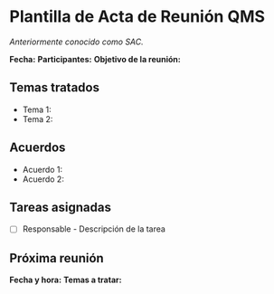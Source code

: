 # Plantilla de Acta de Reunión QMS

_Anteriormente conocido como SAC._

**Fecha:**
**Participantes:**
**Objetivo de la reunión:**

## Temas tratados

- Tema 1:
- Tema 2:

## Acuerdos

- Acuerdo 1:
- Acuerdo 2:

## Tareas asignadas

- [ ] Responsable - Descripción de la tarea

## Próxima reunión

**Fecha y hora:**
**Temas a tratar:**
